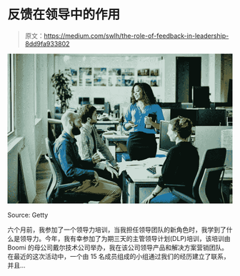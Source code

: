 # 反馈在领导中的作用

> 原文：<https://medium.com/swlh/the-role-of-feedback-in-leadership-8dd9fa933802>

![](img/5577d21936ab07a501334baab1a55776.png)

Source: Getty

六个月前，我参加了一个领导力培训，当我担任领导团队的新角色时，我学到了什么是领导力。今年，我有幸参加了为期三天的主管领导计划(DLP)培训，该培训由 Boomi 的母公司戴尔技术公司举办，我在该公司领导产品和解决方案营销团队。在最近的这次活动中，一个由 15 名成员组成的小组通过我们的经历建立了联系，并且…